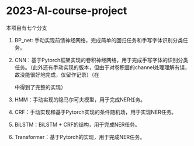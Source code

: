 # 2023-AI-course-project
本项目有七个分支

1. BP_net: 手动实现前馈神经网络，完成简单的回归任务和手写字体识别分类任务。

2. CNN：基于Pytorch框架实现的卷积神经网络，用于完成手写字体的识别分类任务。（此外还有手动实现的版本，但由于对卷积层的channel处理理解有误，故没能很好地完成，仅留作记录）（在

   [PRML assignmen 2_2]: https://github.com/Moore-Tian/2023-PRML-assignment/tree/master/Assignment2/2_2

    中得到了完整的实现）

3. HMM：手动实现的隐马尔可夫模型，用于完成NER任务。

4. CRF：手动实现和基于Pytorch实现的条件随机场，用于实现NER任务。

5. BiLSTM：BiLSTM + CRF的结构，用于完成NER任务。

6. Transformer：基于Pytorch的实现，用于完成NER任务。

